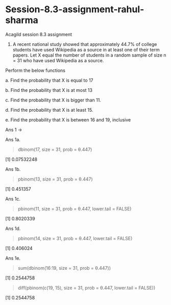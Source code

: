 # Session-8.3-assignment-rahul-sharma
Acagild session 8.3 assignment 

1. A recent national study showed that approximately 44.7% of college students have used Wikipedia as a
source in at least one of their term papers. Let X equal the number of students in a random sample of
size n = 31 who have used Wikipedia as a source.

Perform the below functions

a. Find the probability that X is equal to 17

b. Find the probability that X is at most 13

c. Find the probability that X is bigger than 11.

d. Find the probability that X is at least 15.

e. Find the probability that X is between 16 and 19, inclusive

Ans 1 ->

Ans 1a. 

> dbinom(17, size = 31, prob = θ.447)

[1] 0.07532248

Ans 1b. 

> pbinom(13, size = 31, prob = θ.447)

[1] 0.451357

Ans 1c.

> pbinom(11, size = 31, prob = θ.447, lower.tail = FALSE)

[1] 0.8020339

Ans 1d.

> pbinom(14, size = 31, prob = θ.447, lower.tail = FALSE)

[1] 0.406024

Ans 1e.

> sum(dbinom(16:19, size = 31, prob = θ.447))

[1] 0.2544758

> diff(pbinom(c(19, 15), size = 31, prob = θ.447, lower.tail = FALSE))

[1] 0.2544758

